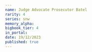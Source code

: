 ```yaml
---
name: Judge Advocate Prosecutor Batel
rarity: 4
series: snw
memory_alpha:
bigbook_tier: 4
in_portal:
date: 19/12/2023
published: true
---
```




